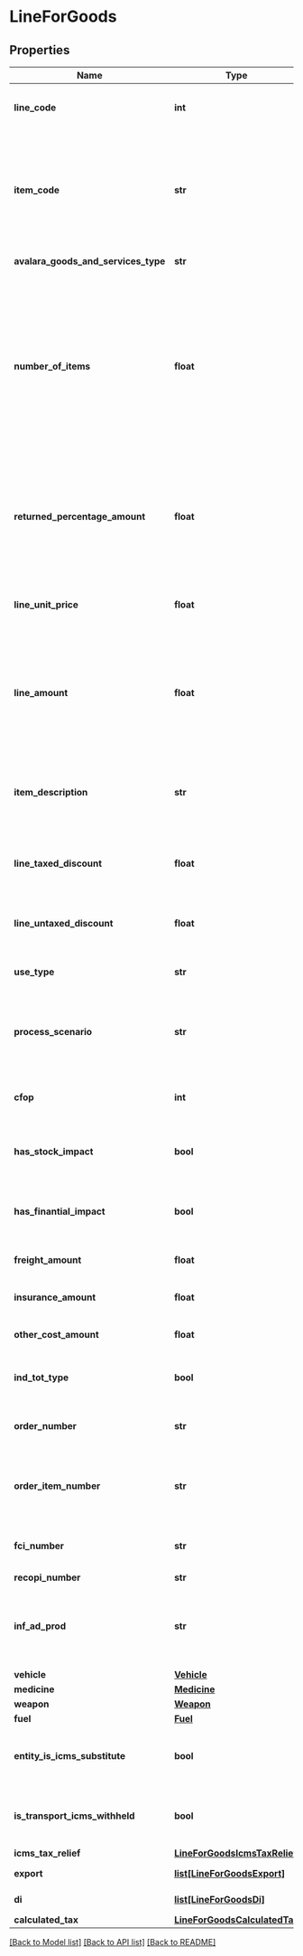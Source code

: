 # LineForGoods

## Properties
Name | Type | Description | Notes
------------ | ------------- | ------------- | -------------
**line_code** | **int** | This string is a unique identifier for this line in the transaction | 
**item_code** | **str** | This string is a code maintained by the client application to uniquely identify a product or service. It will likely be a SKU and is required for SST states. | 
**avalara_goods_and_services_type** | **str** | AGAST CODE for itemCode | [optional] 
**number_of_items** | **float** | This decimal 11 integers and 1 to 4 decimals captures the number of individual items or units represented by this line. Digits after the decimal point are optional. This should always be positive. Quantity, default 1 | [default to 1.0]
**returned_percentage_amount** | **float** | when is return operation this field inform the percentage of returned itens. This decimal max 3 integers and 2 decimals, v &gt;&#x3D;0.00 and v &lt;&#x3D; 100.00 | [optional] 
**line_unit_price** | **float** | This decimal 11 integers and 1 to 10 decimals captures the unit price of this line. | [optional] 
**line_amount** | **float** | In its simplest form lineAmount &#x3D; (item price * numberOfItems). If taxIncluded is &#39;true&#39;, lineAmount &#x3D; (item price * numberOfItems + tax). | 
**item_description** | **str** | This string captures the description of the item represented by this line, will be used LC 116 | 
**line_taxed_discount** | **float** | Discount conditional, This decimal 13 integers and 0 to 2 decimals | [optional] 
**line_untaxed_discount** | **float** | discount unconditional, This decimal 13 integers and 0 to 2 decimals | [optional] 
**use_type** | **str** | This is a enumeration folowing table | 
**process_scenario** | **str** | Reference to process configurantion of this transaction, See ProcessScenario definition | 
**cfop** | **int** | Fiscal Operation Code of transport service | [optional] 
**has_stock_impact** | **bool** | return if this transaction has stock impact for this process or CFOP | [optional] 
**has_finantial_impact** | **bool** | return if this transaction has finantial impact for this process or CFOP | [optional] 
**freight_amount** | **float** | This decimal 13 integers and 0 to 2 decimals | [optional] 
**insurance_amount** | **float** | This decimal 13 integers and 0 to 2 decimals | [optional] 
**other_cost_amount** | **float** | This decimal 13 integers and 0 to 2 decimals | [optional] 
**ind_tot_type** | **bool** | The item value will compose the invoice total value. | [optional] [default to True]
**order_number** | **str** | order number, information used for B2B control process | [optional] 
**order_item_number** | **str** | number of the item from order number, information used for B2B control process | [optional] 
**fci_number** | **str** | Gloal Unique identifier (Importation form) | [optional] 
**recopi_number** | **str** | RECOPI number | [optional] 
**inf_ad_prod** | **str** | additional information about product (referenced standard, complementary info, etc) | [optional] 
**vehicle** | [**Vehicle**](Vehicle.md) |  | [optional] 
**medicine** | [**Medicine**](Medicine.md) |  | [optional] 
**weapon** | [**Weapon**](Weapon.md) |  | [optional] 
**fuel** | [**Fuel**](Fuel.md) |  | [optional] 
**entity_is_icms_substitute** | **bool** | Inform that for this item the Entity referenced is ICMS Substitute | [optional] 
**is_transport_icms_withheld** | **bool** | Inform that this item has ICMS withheld for transport value service. | [optional] 
**icms_tax_relief** | [**LineForGoodsIcmsTaxRelief**](LineForGoodsIcmsTaxRelief.md) |  | [optional] 
**export** | [**list[LineForGoodsExport]**](LineForGoodsExport.md) | Exportation detail | [optional] 
**di** | [**list[LineForGoodsDi]**](LineForGoodsDi.md) | Import declaration | [optional] 
**calculated_tax** | [**LineForGoodsCalculatedTax**](LineForGoodsCalculatedTax.md) |  | [optional] 

[[Back to Model list]](../README.md#documentation-for-models) [[Back to API list]](../README.md#documentation-for-api-endpoints) [[Back to README]](../README.md)



